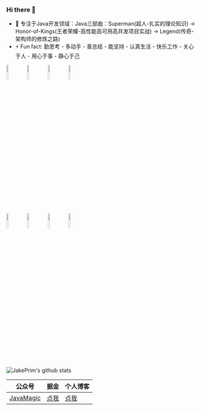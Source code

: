 ### Hi there 👋

<!--
**JakePrim/JakePrim** is a ✨ _special_ ✨ repository because its `README.md` (this file) appears on your GitHub profile.

Here are some ideas to get you started:

- 🔭 I’m currently working on ...
- 🌱 I’m currently learning ...
- 👯 I’m looking to collaborate on ...
- 🤔 I’m looking for help with ...
- 💬 Ask me about ...
- 📫 How to reach me: ...
- 😄 Pronouns: ...
- ⚡ Fun fact: ...
-->

- 🔭 专注于Java开发领域：Java三部曲：Superman(超人-扎实的理论知识)  ->  Honor-of-Kings(王者荣耀-高性能高可用高并发项目实战)  -> Legend(传奇-架构师的修炼之路)
- ⚡ Fun fact: 勤思考 - 多动手 - 善总结 - 能坚持 - 认真生活 - 快乐工作 - 关心于人 - 用心于事 - 静心于己

<p>  
  <!-- Your languages and tools. Be careful with the alignment. 
  You can use this sites to get logos: https://www.vectorlogo.zone or https://simpleicons.org/
  -->
  <code><img width="10%" src="https://www.vectorlogo.zone/logos/java/java-ar21.svg"></code>
  <code><img width="10%" src="https://www.vectorlogo.zone/logos/apache_zookeeper/apache_zookeeper-ar21.svg"></code>
  <code><img width="10%" src="https://www.vectorlogo.zone/logos/android/android-ar21.svg"></code>
  <code><img width="10%" src="https://www.vectorlogo.zone/logos/apache_kafka/apache_kafka-ar21.svg"></code>
  <br />
  <code><img width="10%" src="https://www.vectorlogo.zone/logos/redis/redis-ar21.svg"></code>
  <code><img width="10%" src="https://www.vectorlogo.zone/logos/springio/springio-ar21.svg"></code>
  <code><img width="10%" src="https://www.vectorlogo.zone/logos/mysql/mysql-ar21.svg"></code>
  <code><img width="10%" src="https://www.vectorlogo.zone/logos/rabbitmq/rabbitmq-ar21.svg"></code>
</p>

![JakePrim's github stats](https://github-readme-stats.vercel.app/api?username=JakePrim&show_icons=true&theme=dracula)


| 公众号   | 掘金     | 个人博客
|---------|---------|---------
| [JavaMagic]()  |  [点我](https://juejin.im/user/58b90798128fe10064336192) |   [点我](https://www.yuque.com/jakeprim) 
